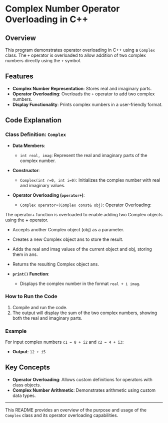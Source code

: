 # Complex Number Operator Overloading in C++

## Overview

This program demonstrates operator overloading in C++ using a `Complex` class. The `+` operator is overloaded to allow addition of two complex numbers directly using the `+` symbol. 

## Features

- **Complex Number Representation**: Stores real and imaginary parts.
- **Operator Overloading**: Overloads the `+` operator to add two complex numbers.
- **Display Functionality**: Prints complex numbers in a user-friendly format.

## Code Explanation

### Class Definition: `Complex`

- **Data Members**:
  - `int real, imag`: Represent the real and imaginary parts of the complex number.
  
- **Constructor**: 
  - `Complex(int r=0, int i=0)`: Initializes the complex number with real and imaginary values.

- **Operator Overloading (`operator+`)**:
  - `Complex operator+(Complex const& obj)`: 
   Operator Overloading:

The operator+ function is overloaded to enable adding two Complex objects using the + operator.

- Accepts another Complex object (obj) as a parameter.
- Creates a new Complex object ans to store the result.
- Adds the real and imag values of the current object and obj, storing them in ans.
- Returns the resulting Complex object ans.

- **`print()` Function**: 
  - Displays the complex number in the format `real + i imag`.

### How to Run the Code

1. Compile and run the code.
2. The output will display the sum of the two complex numbers, showing both the real and imaginary parts.

### Example

For input complex numbers `c1 = 8 + i2` and `c2 = 4 + i3`:
- **Output**: `12 + i5`

## Key Concepts

- **Operator Overloading**: Allows custom definitions for operators with class objects.
- **Complex Number Arithmetic**: Demonstrates arithmetic using custom data types.

---

This README provides an overview of the purpose and usage of the `Complex` class and its operator overloading capabilities.
